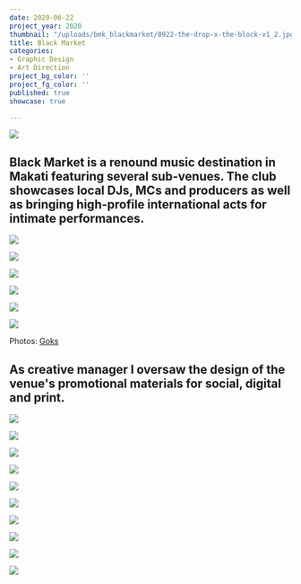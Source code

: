 ```yaml
---
date: 2020-06-22
project_year: 2020
thumbnail: "/uploads/bmk_blackmarket/0922-the-drop-x-the-block-v1_2.jpg"
title: Black Market
categories:
- Graphic Design
- Art Direction
project_bg_color: ''
project_fg_color: ''
published: true
showcase: true

---
```

![](/uploads/bmk_blackmarket/bmk_posterscover_210210_v01.png)

## Black Market is a renound music destination in Makati featuring several sub-venues. The club showcases local DJs, MCs and producers as well as bringing high-profile international acts for intimate performances.

<gallery class="col-med-3">

![](/uploads/bmk_blackmarket/bmk_photos_00001.jpg)

![](/uploads/bmk_blackmarket/bmk_photos_00002.jpg)

![](/uploads/bmk_blackmarket/bmk_photos_00003.jpg)

![](/uploads/bmk_blackmarket/bmk_photos_00004.jpg)

![](/uploads/bmk_blackmarket/bmk_photos_00006.jpg)

![](/uploads/bmk_blackmarket/bmk_photos_00005.jpg)

</gallery>

Photos: [Goks](https://www.facebook.com/zee.goks.7)

## As creative manager I oversaw the design of the venue's promotional materials for social, digital and print.

<gallery class="col-med-2">

![](/uploads/bmk_blackmarket/bmk_thedrop_theblockxmultiplicity_poster_02_180925_v1_story.jpg)

![](/uploads/bmk_blackmarket/bmk_anniversary_poster_05_social_180921_v5_story_02.jpg)

![](/uploads/bmk_blackmarket/bmk_riothouse_poster_34_190517_v01_story_01.jpg)

![](/uploads/bmk_blackmarket/bmk_riothouse_poster_36_190530_v03_story_04.jpg)

![](/uploads/bmk_blackmarket/bmk_thedrop_poster_01_social_190103_v2_story.jpg)

![](/uploads/bmk_blackmarket/bmk_180810_the-drop-x-youngblood_poster-1_180808_v1_story.001.jpg)

![](/uploads/bmk_blackmarket/bmk_thedrop_poster_20_social_190403_v03_story_01.jpg)

![](/uploads/bmk_blackmarket/bmk_180202_the-drop-x-the-block_poster-1_story_180130_v1-01.png)

</gallery>

<gallery class="col-2">

![](/uploads/bmk_blackmarket/bmk_180511_the-drop-x-multiplicity_180508_v2_square.jpg)

![](/uploads/bmk_blackmarket/05-26_boiler_room2.jpg)

</gallery>

<!-- <gallery class="col-4"> -->

<!-- ![](/uploads/0922-the-drop-x-the-block-v2_3.jpg) -->

<!-- ![](/uploads/0922-the-drop-x-the-block-v1_1.jpg) -->

<!-- ![](/uploads/02-10-the-drop_.jpg) -->

<!-- ![](/uploads/03-10-the-drop-x-the-block.png) -->

<!-- ![](/uploads/03-10-the-drop-x-the-block-2.png) -->

<!-- ![](/uploads/171229_the-drop-x-the-block-year-ender_lineup_171219_v2_story.jpg) -->

<!-- ![](/uploads/1117-the-drop-x-the-block-v1_.jpg) -->

<!-- ![](/uploads/1013-the-drop-x-the-block-v1_.png) -->

<!-- ![](/uploads/1006-the-drop-x-youngblood-x-multiplicity.jpg) -->

<!-- </gallery> -->
